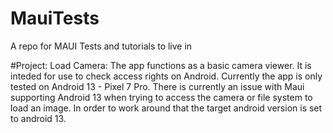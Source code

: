 # MauiTests
A repo for MAUI Tests and tutorials to live in

#Project: Load Camera:
The app functions as a basic camera viewer. It is inteded for use to check access rights on Android. 
Currently the app is only tested on Android 13 - Pixel 7 Pro. There is currently an issue with Maui supporting Android 13 when trying to access the camera or file system to load an image. In order to work around that the target android version is set to android 13.
